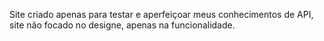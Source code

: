 Site criado apenas para testar e aperfeiçoar meus conhecimentos de API, site não focado no designe, apenas na funcionalidade.

